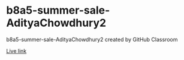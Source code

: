 # b8a5-summer-sale-AdityaChowdhury2

b8a5-summer-sale-AdityaChowdhury2 created by GitHub Classroom

[Live link](summer-sale-aditya.surge.sh)
